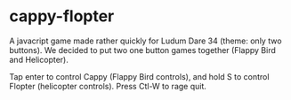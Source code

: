 # cappy-flopter
A javacript game made rather quickly for Ludum Dare 34 (theme: only two buttons). We decided to put two one button games together (Flappy Bird and Helicopter).

Tap enter to control Cappy (Flappy Bird controls), and hold S to control Flopter (helicopter controls). Press Ctl-W to rage quit.
